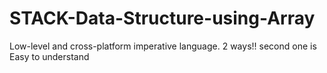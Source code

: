 # STACK-Data-Structure-using-Array
Low-level and cross-platform imperative language.
2 ways!! second one is Easy to understand
